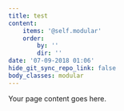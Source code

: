 ```yaml
---
title: test
content:
    items: '@self.modular'
    order:
        by: ''
        dir: ''
date: '07-09-2018 01:06'
hide_git_sync_repo_link: false
body_classes: modular
---
```


Your page content goes here.